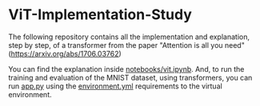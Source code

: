 # ViT-Implementation-Study
The following repository contains all the implementation and explanation, step by step, of a transformer from the paper "Attention is all you need" (https://arxiv.org/abs/1706.03762)


You can find the explanation inside [notebooks/vit.ipynb](notebooks/vit.ipynb). And, to run the training and evaluation of the MNIST dataset, using transformers, you can run [app.py](app.py) using the [environment.yml](environment.yml) requirements to the virtual environment. 

